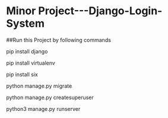 # Minor Project---Django-Login-System

##Run this Project by following commands

pip install django

pip install virtualenv

pip install six

python manage.py migrate

python manage.py createsuperuser

python3 manage.py runserver
